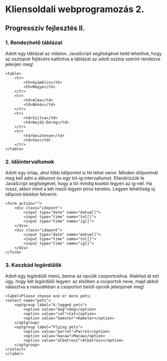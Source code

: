 # Kliensoldali webprogramozás 2.
## Progresszív fejlesztés II.
### 1. Rendezhető táblázat
Adott egy táblázat az oldalon. JavaScript segítségével tedd lehetővé, hogy az oszlopok fejlécére kattintva a táblázat az adott oszlop szerint rendezve jelenjen meg!
```
<table>
    <tr>
        <th>Gyümölcs</th>
        <th>Megye</th>
    </tr>
    <tr>
        <td>Alma</td>
        <td>Békés</td>
    </tr>
    <tr>
        <td>Szilva</td>
        <td>Hajdú-Dorog</td>
    </tr>
    <tr>
        <td>Gesztenye</td>
        <td>Vas</td>
    </tr>
</table>
```

### 2. Időintervallumok
Adott egy űrlap, ahol több időpontot is fel lehet venni. Minden időpontnál meg kell adni a dátumot és egy tól-ig
intervallumot. Ellenőrizzük le JavaScript segítségével, hogy a tól mindig kisebb legyen az ig-nél. Ha rossz, akkor mind
a két mező legyen piros keretes. Legyen lehetőség új időpont-blokkot felvenni.
```
<form action="">
    <div class="idopont">
        <input type="date" name="datum[]">
        <input type="time" name="tol[]">
        <input type="time" name="ig[]">
    </div>
    <div class="idopont">
        <input type="date" name="datum[]">
        <input type="time" name="tol[]">
        <input type="time" name="ig[]">
    </div>
</form>
```

### 3. Kaszkád legördülők
Adott egy legördülő menü, benne az opciók csoportosítva. Alakítsd át ezt úgy, hogy két legördülő legyen: az elsőben a
csoportok neve, majd abból választva a másodikban a csoporton belüli opciók jelenjenek meg!
```
<label>Please choose one or more pets:
<select name="pets">
    <optgroup label="4-legged pets">
        <option value="dog">Dog</option>
        <option value="cat">Cat</option>
        <option value="hamster">Hamster</option>
    </optgroup>
    <optgroup label="Flying pets">
        <option value="parrot">Parrot</option>
        <option value="macaw">Macaw</option>
        <option value="albatross">Albatross</option>
    </optgroup>
</select>
</label>
```
